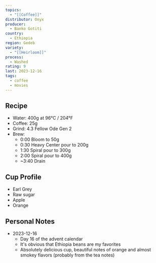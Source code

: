 ```yaml
---
topics:
  - "[[Coffee]]"
distributor: Onyx
producer:
  - Banko Gotiti
country:
  - Ethiopia
region: Gedeb
variety:
  - "[[Heirloom]]"
process:
  - Washed
rating: 9
last: 2023-12-16
tags:
  - coffee
  - movies
---
```

## Recipe

- Water: 400g at 96°C / 204°F
- Coffee: 25g
- Grind: 4.3 Fellow Ode Gen 2
- Brew:
	- 0:00 Bloom to 50g
	- 0:30 Heavy Center pour to 200g
	- 1:30 Spiral pour to 300g
	- 2:00 Spiral pour to 400g
	- ~3:40 Drain

## Cup Profile

- Earl Grey
- Raw sugar
- Apple
- Orange

## Personal Notes

- 2023-12-16
	- Day 16 of the advent calendar
	- It's obvious that Ethiopia beans are my favorites
	- Absolutely delicious cup, beautiful notes of orange and almost smokey flavors (probably from the tea notes)
